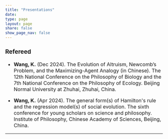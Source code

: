 ```yaml
---
title: "Presentations"
date: 
type: page
layout: page
share: false
show_page_nav: false
---
```


<div style="font-size: 16px;">

### Refereed

- **Wang, K.** (Dec 2024). The Evolution of Altruism, Newcomb’s Problem, and the Maximizing-Agent Analogy (in Chinese). The 12th National Conference on the Philosophy of Biology and the 7th National Conference on the Philosophy of Ecology. Beijing Normal University at Zhuhai, Zhuhai, China.

- **Wang, K.** (Apr 2024). The general form(s) of Hamilton's rule and the regression model(s) of social evolution. The sixth conference for young scholars on science and philosophy. Institute of Philosophy, Chinese Academy of Sciences, Beijing, China.


</div>

---
